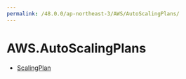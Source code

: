 ```yaml
---
permalink: /48.0.0/ap-northeast-3/AWS/AutoScalingPlans/
---
```


# AWS.AutoScalingPlans



* [ScalingPlan](ScalingPlan.md)